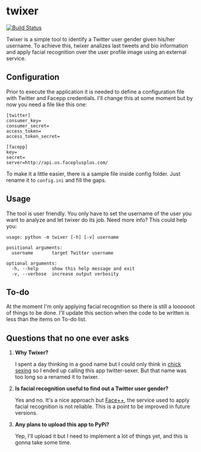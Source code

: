
# twixer
[![Build Status](https://travis-ci.org/davidmogar/twixer.svg?branch=master)](https://travis-ci.org/davidmogar/twixer)

Twixer is a simple tool to identify a Twitter user gender given his/her username. To achieve this, twixer analizes last tweets and bio information and apply facial recognition over the user profile image using an external service.

## Configuration
Prior to execute the application it is needed to define a configuration file with Twitter and Facepp credentials. I'll change this at some moment but by now you need a file like this one:
```
[twitter]
consumer_key=
consumer_secret=
access_token=
access_token_secret=

[facepp]
key=
secret=
server=http://api.us.faceplusplus.com/
```

To make it a little easier, there is a sample file inside config folder. Just rename it to ```config.ini``` and fill the gaps.

## Usage
The tool is user friendly. You only have to set the username of the user you want to analyze and let twixer do its job. Need more info? This could help you:
```
usage: python -m twixer [-h] [-v] username

positional arguments:
  username       target Twitter username

optional arguments:
  -h, --help     show this help message and exit
  -v, --verbose  increase output verbosity
```

## To-do
At the moment I'm only applying facial recognition so there is still a loooooot of things to be done. I'll update this section when the code to be written is less than the items on To-do list.

## Questions that no one ever asks
1. **Why Twixer?**

   I spent a day thinking in a good name but I could only think in [chick sexing](http://en.wikipedia.org/wiki/Chick_sexing) so I ended up calling this app twitter-sexer. But that name was too long so a renamed it to twixer.
2. **Is facial recognition useful to find out a Twitter user gender?**

   Yes and no. It's a nice approach but [Face++](http://faceplusplus.com), the service used to apply facial recognition is not reliable. This is a point to be improved in future versions.
3. **Any plans to upload this app to PyPi?**

   Yep, I'll upload it but I need to implement a lot of things yet, and this is gonna take some time.
